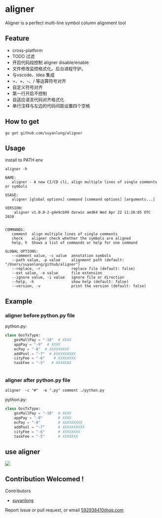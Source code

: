 # aligner

Aligner is a perfect multi-line symbol column alignment tool

## Feature
* cross-platform
* TODO 过滤
* 开启代码段控制 aligner disable/enable
* 文件修改监控格式化。后台进程守护。
* 与vscode、idea 集成
* =、+、-、/ 等运算符号对齐
* 自定义符号对齐
* 第一行开启不控制
* 自适应语言代码对齐格式化
* 单行注释与左边的代码间距设置四个空格


## How to get

```
go get github.com/suyanlong/aligner
```

## Usage

install to PATH env
```shell script
aligner -h

NAME:
   aligner - A new CI/CD cli, align multiple lines of single comments or symbols

USAGE:
   aligner [global options] command [command options] [arguments...]

VERSION:
    aligner v1.0.0-2-g4e9cb99 darwin amd64 Wed Apr 22 11:26:05 UTC 2020


COMMANDS:
   comment  align multiple lines of single comments
   check    aligner check whether the symbols are aligned
   help, h  Shows a list of commands or help for one command

GLOBAL OPTIONS:
   --comment value, -c value  annotation symbols
   --path value, -p value     alignment path (default: "/Users/suyanlong/github/aligner")
   --replace, -r              replace file (default: false)
   --ext value, -e value      file extension
   --ignore value, -i value   ignore file or direction
   --help, -h                 show help (default: false)
   --version, -v              print the version (default: false)

```

## Example

### aligner before python.py file
python.py:
```python
class GosTxType:
    gosMallPay = "-10"  # XXXX
    appPay = "-9"  # XXXX
    ecPay = "-8"  # XXXXXXXXX
    addPool = "-7"  # XXXXXXXXXX
    cityFee = "-6"    # XXXXXXXX
    taskFee = "-5"   # XXXXXXX
 
```

### aligner after python.py file
```shell script
aligner  -c "#"  -e ".py" comment ./python.py
```
python.py:
```python
class GosTxType:
    gosMallPay = "-10"  # XXXX
    appPay = "-9"       # XXXX
    ecPay = "-8"        # XXXXXXXXX
    addPool = "-7"      # XXXXXXXXXX
    cityFee = "-6"      # XXXXXXXX
    taskFee = "-5"      # XXXXXXX
```

## use aligner
![](static/example.gif)

## Contribution Welcomed !

Contributors

* [suyanlong](https://github.com/suyanlong) 


Report issue or pull request, or email 592938410@qq.com 
